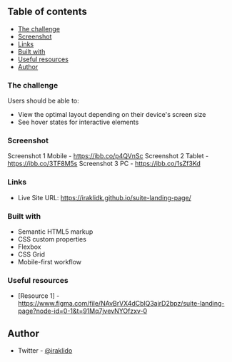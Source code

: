 ## Table of contents

  - [The challenge](#the-challenge)
  - [Screenshot](#screenshot)
  - [Links](#links)
  - [Built with](#built-with)
  - [Useful resources](#useful-resources)
  - [Author](#author)

### The challenge

Users should be able to:

- View the optimal layout depending on their device's screen size
- See hover states for interactive elements

### Screenshot

Screenshot 1 Mobile - https://ibb.co/p4QVnSc
Screenshot 2 Tablet - https://ibb.co/3TF8M5s
Screenshot 3 PC - https://ibb.co/1sZf3Kd
### Links

- Live Site URL: https://iraklidk.github.io/suite-landing-page/

### Built with

- Semantic HTML5 markup
- CSS custom properties
- Flexbox
- CSS Grid
- Mobile-first workflow

### Useful resources

- [Resource 1] - https://www.figma.com/file/NAvBrVX4dCblQ3ajrD2bpz/suite-landing-page?node-id=0-1&t=91Mq7jvevNYOfzxv-0

## Author

- Twitter - [@iraklido](https://www.twitter.com/iraklido)
